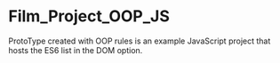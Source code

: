 # Film_Project_OOP_JS
ProtoType created with OOP rules is an example JavaScript project that hosts the ES6 list in the DOM option.
